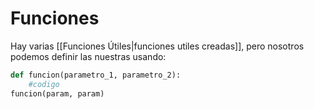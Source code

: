 # Funciones
Hay varias [[Funciones Útiles|funciones utiles creadas]], pero nosotros podemos definir las nuestras usando:
```py
def funcion(parametro_1, parametro_2):
	#codigo
funcion(param, param)
```